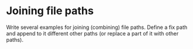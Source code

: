 # Joining file paths
Write several examples for joining (combining) file paths. Define a fix path and append to it different other paths (or replace a part of it with other paths).

